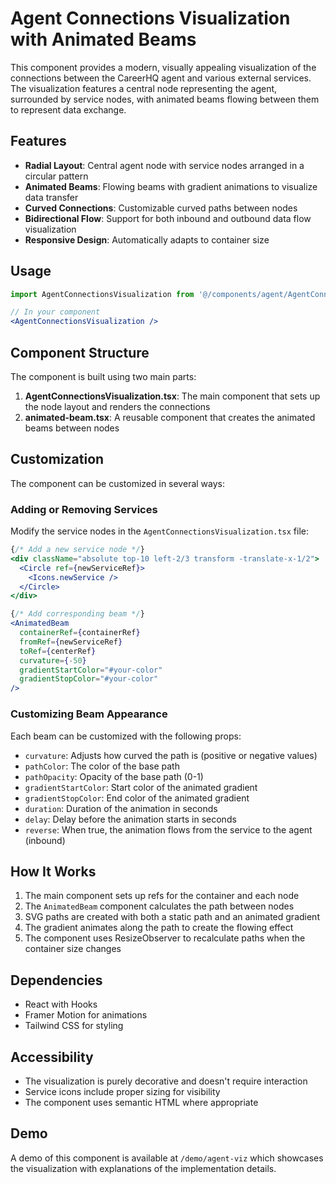 # Agent Connections Visualization with Animated Beams

This component provides a modern, visually appealing visualization of the connections between the CareerHQ agent and various external services. The visualization features a central node representing the agent, surrounded by service nodes, with animated beams flowing between them to represent data exchange.

## Features

- **Radial Layout**: Central agent node with service nodes arranged in a circular pattern
- **Animated Beams**: Flowing beams with gradient animations to visualize data transfer
- **Curved Connections**: Customizable curved paths between nodes
- **Bidirectional Flow**: Support for both inbound and outbound data flow visualization
- **Responsive Design**: Automatically adapts to container size

## Usage

```jsx
import AgentConnectionsVisualization from '@/components/agent/AgentConnectionsVisualization';

// In your component
<AgentConnectionsVisualization />
```

## Component Structure

The component is built using two main parts:

1. **AgentConnectionsVisualization.tsx**: The main component that sets up the node layout and renders the connections
2. **animated-beam.tsx**: A reusable component that creates the animated beams between nodes

## Customization

The component can be customized in several ways:

### Adding or Removing Services

Modify the service nodes in the `AgentConnectionsVisualization.tsx` file:

```jsx
{/* Add a new service node */}
<div className="absolute top-10 left-2/3 transform -translate-x-1/2">
  <Circle ref={newServiceRef}>
    <Icons.newService />
  </Circle>
</div>

{/* Add corresponding beam */}
<AnimatedBeam
  containerRef={containerRef}
  fromRef={newServiceRef}
  toRef={centerRef}
  curvature={-50}
  gradientStartColor="#your-color"
  gradientStopColor="#your-color"
/>
```

### Customizing Beam Appearance

Each beam can be customized with the following props:

- `curvature`: Adjusts how curved the path is (positive or negative values)
- `pathColor`: The color of the base path
- `pathOpacity`: Opacity of the base path (0-1)
- `gradientStartColor`: Start color of the animated gradient
- `gradientStopColor`: End color of the animated gradient
- `duration`: Duration of the animation in seconds
- `delay`: Delay before the animation starts in seconds
- `reverse`: When true, the animation flows from the service to the agent (inbound)

## How It Works

1. The main component sets up refs for the container and each node
2. The `AnimatedBeam` component calculates the path between nodes
3. SVG paths are created with both a static path and an animated gradient
4. The gradient animates along the path to create the flowing effect
5. The component uses ResizeObserver to recalculate paths when the container size changes

## Dependencies

- React with Hooks
- Framer Motion for animations
- Tailwind CSS for styling

## Accessibility

- The visualization is purely decorative and doesn't require interaction
- Service icons include proper sizing for visibility
- The component uses semantic HTML where appropriate

## Demo

A demo of this component is available at `/demo/agent-viz` which showcases the visualization with explanations of the implementation details.
